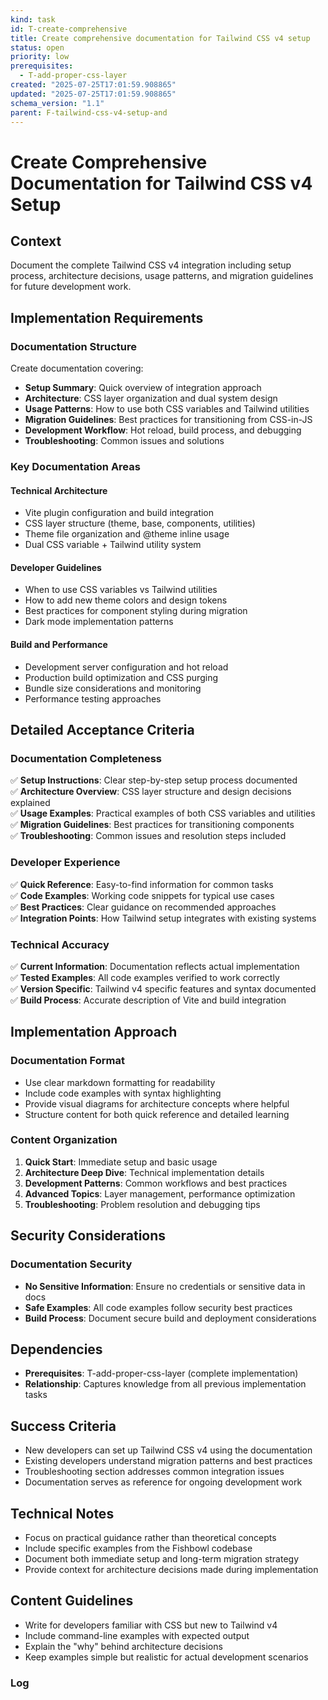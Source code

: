 ```yaml
---
kind: task
id: T-create-comprehensive
title: Create comprehensive documentation for Tailwind CSS v4 setup
status: open
priority: low
prerequisites:
  - T-add-proper-css-layer
created: "2025-07-25T17:01:59.908865"
updated: "2025-07-25T17:01:59.908865"
schema_version: "1.1"
parent: F-tailwind-css-v4-setup-and
---
```


# Create Comprehensive Documentation for Tailwind CSS v4 Setup

## Context

Document the complete Tailwind CSS v4 integration including setup process, architecture decisions, usage patterns, and migration guidelines for future development work.

## Implementation Requirements

### Documentation Structure

Create documentation covering:

- **Setup Summary**: Quick overview of integration approach
- **Architecture**: CSS layer organization and dual system design
- **Usage Patterns**: How to use both CSS variables and Tailwind utilities
- **Migration Guidelines**: Best practices for transitioning from CSS-in-JS
- **Development Workflow**: Hot reload, build process, and debugging
- **Troubleshooting**: Common issues and solutions

### Key Documentation Areas

#### Technical Architecture

- Vite plugin configuration and build integration
- CSS layer structure (theme, base, components, utilities)
- Theme file organization and @theme inline usage
- Dual CSS variable + Tailwind utility system

#### Developer Guidelines

- When to use CSS variables vs Tailwind utilities
- How to add new theme colors and design tokens
- Best practices for component styling during migration
- Dark mode implementation patterns

#### Build and Performance

- Development server configuration and hot reload
- Production build optimization and CSS purging
- Bundle size considerations and monitoring
- Performance testing approaches

## Detailed Acceptance Criteria

### Documentation Completeness

✅ **Setup Instructions**: Clear step-by-step setup process documented  
✅ **Architecture Overview**: CSS layer structure and design decisions explained  
✅ **Usage Examples**: Practical examples of both CSS variables and utilities  
✅ **Migration Guidelines**: Best practices for transitioning components  
✅ **Troubleshooting**: Common issues and resolution steps included

### Developer Experience

✅ **Quick Reference**: Easy-to-find information for common tasks  
✅ **Code Examples**: Working code snippets for typical use cases  
✅ **Best Practices**: Clear guidance on recommended approaches  
✅ **Integration Points**: How Tailwind setup integrates with existing systems

### Technical Accuracy

✅ **Current Information**: Documentation reflects actual implementation  
✅ **Tested Examples**: All code examples verified to work correctly  
✅ **Version Specific**: Tailwind v4 specific features and syntax documented  
✅ **Build Process**: Accurate description of Vite and build integration

## Implementation Approach

### Documentation Format

- Use clear markdown formatting for readability
- Include code examples with syntax highlighting
- Provide visual diagrams for architecture concepts where helpful
- Structure content for both quick reference and detailed learning

### Content Organization

1. **Quick Start**: Immediate setup and basic usage
2. **Architecture Deep Dive**: Technical implementation details
3. **Development Patterns**: Common workflows and best practices
4. **Advanced Topics**: Layer management, performance optimization
5. **Troubleshooting**: Problem resolution and debugging tips

## Security Considerations

### Documentation Security

- **No Sensitive Information**: Ensure no credentials or sensitive data in docs
- **Safe Examples**: All code examples follow security best practices
- **Build Process**: Document secure build and deployment considerations

## Dependencies

- **Prerequisites**: T-add-proper-css-layer (complete implementation)
- **Relationship**: Captures knowledge from all previous implementation tasks

## Success Criteria

- New developers can set up Tailwind CSS v4 using the documentation
- Existing developers understand migration patterns and best practices
- Troubleshooting section addresses common integration issues
- Documentation serves as reference for ongoing development work

## Technical Notes

- Focus on practical guidance rather than theoretical concepts
- Include specific examples from the Fishbowl codebase
- Document both immediate setup and long-term migration strategy
- Provide context for architecture decisions made during implementation

## Content Guidelines

- Write for developers familiar with CSS but new to Tailwind v4
- Include command-line examples with expected output
- Explain the "why" behind architecture decisions
- Keep examples simple but realistic for actual development scenarios

### Log
